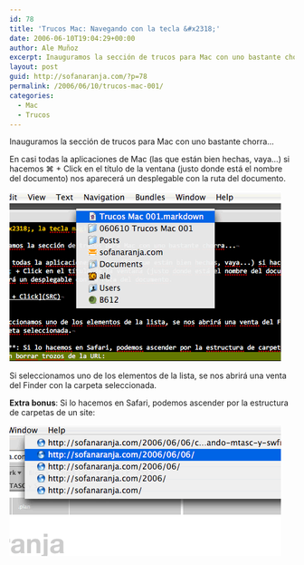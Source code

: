 ```yaml
---
id: 78
title: 'Trucos Mac: Navegando con la tecla &#x2318;'
date: 2006-06-10T19:04:29+00:00
author: Ale Muñoz
excerpt: Inauguramos la sección de trucos para Mac con uno bastante chorra...
layout: post
guid: http://sofanaranja.com/?p=78
permalink: /2006/06/10/trucos-mac-001/
categories:
  - Mac
  - Trucos
---
```

Inauguramos la sección de trucos para Mac con uno bastante chorra...

En casi todas la aplicaciones de Mac (las que están bien hechas, vaya...) si hacemos &#x2318; + Click en el título de la ventana (justo donde está el nombre del documento) nos aparecerá un desplegable con la ruta del documento.

![Apple + Click](/images/mac_tips_001_001.png)

Si seleccionamos uno de los elementos de la lista, se nos abrirá una venta del Finder con la carpeta seleccionada.

**Extra bonus**: Si lo hacemos en Safari, podemos ascender por la estructura de carpetas de un site:

![Apple + Click en Safari](/images/mac_tips_001_002.png)